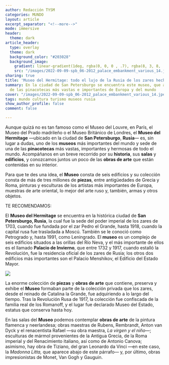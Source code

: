 ```yaml
---
author: Redacción TYSM
categories: MUNDO
layout: article
excerpt_separator: "<!--more-->"
mode: immersive
header:
  theme: dark
article_header:
  type: overlay
  theme: dark
  background_color: "#203028"
  background_image:
    gradient: linear-gradient(1deg, rgba(0, 0, 0 , .7), rgba(8, 3, 8, .9))
    src: "/images/2022-09-09-spb_06-2012_palace_embankment_various_14.jpeg"
sharing: true
title: 'Museo del Hermitage: todo el lujo de la Rusia de los zares hecho museo'
summary: En la ciudad de San Petersburgo se encuentra este museo, que alberga una
  de las pinacotecas más vastas e importantes de Europa y del mundo
cover: "/images/2022-09-09-spb_06-2012_palace_embankment_various_14.jpeg"
tags: mundo cultura turismo museos rusia
show_author_profile: false
comment: false

---
```

Aunque quizá no es tan famoso como el Museo del Louvre, en París, el Museo del Prado madrileño o el Museo Británico de Londres, el **Museo del Hermitage** —ubicado en la ciudad de **San Petersburgo**, **Rusia**— es, sin lugar a dudas, uno de los **museos** más importantes del mundo y sede de una de las **pinacotecas** más vastas, importantes y hermosas de todo el mundo. Acompáñanos en un breve recorrido por su **historia**, sus **salas** y **edificios**, y conozcamos juntos un poco de las **obras de arte** que están contenidas en su interior.

Para que te des una idea, el **Museo** consta de seis edificios y su colección consta de más de tres millones de **piezas**, entre antigüedades de Grecia y Roma, pinturas y esculturas de los artistas más importantes de Europa, muestras de arte oriental, lo mejor del arte ruso y, también, armas y otros objetos.

TE RECOMENDAMOS:

El **Museo del Hermitage** se encuentra en la histórica ciudad de **San Petersburgo, Rusia**, la cual fue la sede del poder imperial de los zares de 1703, cuando fue fundada por el zar Pedro el Grande, hasta 1918, cuando la capital rusa fue trasladada a Moscú. También se le conoció como Petrogrado y, hasta 1991, como Leningrado. El **museo** es un complejo de seis edificios situados a las orillas del Río Neva, y el más importante de ellos es el llamado **Palacio de Invierno**, que entre 1732 y 1917, cuando estalló la Revolución, fue la residencia oficial de los zares de Rusia; los otros dos edificios más importantes son el Palacio Menshikov, el Edificio del Estado Mayor.

![](https://upload.wikimedia.org/wikipedia/commons/thumb/8/8b/Spb_Arch_of_General_Staff_asv2019-09.jpg/1024px-Spb_Arch_of_General_Staff_asv2019-09.jpg)

La enorme colección de **piezas** y **obras de arte** que contiene, preserva y exhibe el **Museo** formaban parte de la colección privada que los zares, desde el reinado de Catalina la Grande, fue adquiriendo a lo largo del tiempo. Tras la Revolución Rusa de 1917, la colección fue confiscada de la familia real de los Romanoff, y el lugar fue declarado Museo del Estado, estatus que conserva hasta hoy.

En las salas del **Museo** podemos contemplar **obras de arte** de la pintura flamenca y neerlandesa; obras maestras de Rubens, Rembrandt, Anton van Dyck y el renacentista Rafael —su obra maestra, _La virgen y el niño_—; esculturas de mármol provenientes de la Antigua Grecia, de la Roma imperial y del Renacimiento italiano, así como de Antonio Canova; asimismo, hay obra de Tiziano, del gran Leonardo da Vinci —en este caso, la _Madonna Litta,_ que aparece abajo de este párrafo— y, por último, obras impresionistas de Monet, Van Gogh y Gauguin.